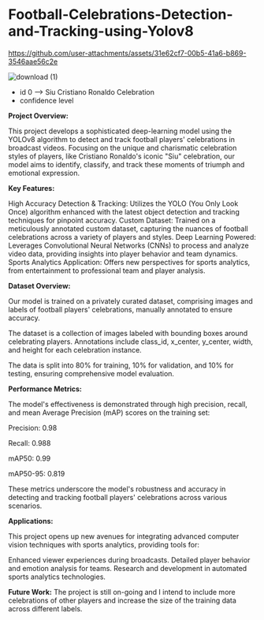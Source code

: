# Football-Celebrations-Detection-and-Tracking-using-Yolov8



https://github.com/user-attachments/assets/31e62cf7-00b5-41a6-b869-3546aae56c2e



![download (1)](https://github.com/KhaledAtef00/Football-Celebrations-Detection-and-Tracking-using-Yolov8/assets/105244576/850cbd7b-a317-406c-b23f-abaf070edde7)


- id 0 --> Siu Cristiano Ronaldo Celebration
- confidence level


**Project Overview:**


This project develops a sophisticated deep-learning model using the YOLOv8 algorithm to detect and track football players' celebrations in broadcast videos. Focusing on the unique and charismatic celebration styles of players, like Cristiano Ronaldo's iconic "Siu" celebration, our model aims to identify, classify, and track these moments of triumph and emotional expression.

**Key Features:**


High Accuracy Detection & Tracking: Utilizes the YOLO (You Only Look Once) algorithm enhanced with the latest object detection and tracking techniques for pinpoint accuracy.
Custom Dataset: Trained on a meticulously annotated custom dataset, capturing the nuances of football celebrations across a variety of players and styles.
Deep Learning Powered: Leverages Convolutional Neural Networks (CNNs) to process and analyze video data, providing insights into player behavior and team dynamics.
Sports Analytics Application: Offers new perspectives for sports analytics, from entertainment to professional team and player analysis.


**Dataset Overview:**


Our model is trained on a privately curated dataset, comprising images and labels of football players' celebrations, manually annotated to ensure accuracy. 

The dataset is a collection of images labeled with bounding boxes around celebrating players. Annotations include class_id, x_center, y_center, width, and height for each celebration instance.

The data is split into 80% for training, 10% for validation, and 10% for testing, ensuring comprehensive model evaluation.

**Performance Metrics:**


The model's effectiveness is demonstrated through high precision, recall, and mean Average Precision (mAP) scores on the training set:


Precision: 0.98


Recall: 0.988


mAP50: 0.99


mAP50-95: 0.819


These metrics underscore the model's robustness and accuracy in detecting and tracking football players' celebrations across various scenarios.

**Applications:**


This project opens up new avenues for integrating advanced computer vision techniques with sports analytics, providing tools for:


Enhanced viewer experiences during broadcasts.
Detailed player behavior and emotion analysis for teams.
Research and development in automated sports analytics technologies.


**Future Work:**
The project is still on-going and I intend to include more celebrations of other players and increase the size of the training data across different labels.

